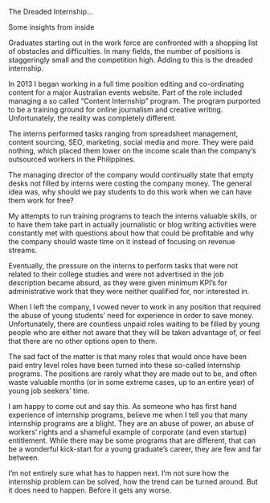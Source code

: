 The Dreaded Internship…

Some insights from inside

Graduates starting out in the work force are confronted with a shopping list of obstacles and difficulties. In many fields, the number of positions is staggeringly small and the competition high. Adding to this is the dreaded internship.

In 2013 I began working in a full time position editing and co-ordinating content for a major Australian events website. Part of the role included managing a so called “Content Internship” program. The program purported to be a training ground for online journalism and creative writing. Unfortunately, the reality was completely different.

The interns performed tasks ranging from spreadsheet management, content sourcing, SEO, marketing, social media and more. They were paid nothing, which placed them lower on the income scale than the company’s outsourced workers in the Philippines.

The managing director of the company would continually state that empty desks not filled by interns were costing the company money. The general idea was, why should we pay students to do this work when we can have them work for free?

My attempts to run training programs to teach the interns valuable skills, or to have them take part in actually journalistic or blog writing activities were constantly met with questions about how that could be profitable and why the company should waste time on it instead of focusing on revenue streams.

Eventually, the pressure on the interns to perform tasks that were not related to their college studies and were not advertised in the job description became absurd, as they were given minimum KPI’s for administrative work that they were neither qualified for, nor interested in.

When I left the company, I vowed never to work in any position that required the abuse of young students’ need for experience in order to save money. Unfortunately, there are countless unpaid roles waiting to be filled by young people who are either not aware that they will be taken advantage of, or feel that there are no other options open to them.

The sad fact of the matter is that many roles that would once have been paid entry level roles have been turned into these so-called internship programs. The positions are rarely what they are made out to be, and often waste valuable months (or in some extreme cases, up to an entire year) of young job seekers’ time.

I am happy to come out and say this. As someone who has first hand experience of internship programs, believe me when I tell you that many internship programs are a blight. They are an abuse of power, an abuse of workers’ rights and a shameful example of corporate (and even startup) entitlement. While there may be some programs that are different, that can be a wonderful kick-start for a young graduate’s career, they are few and far between.

I’m not entirely sure what has to happen next. I’m not sure how the internship problem can be solved, how the trend can be turned around. But it does need to happen. Before it gets any worse.
